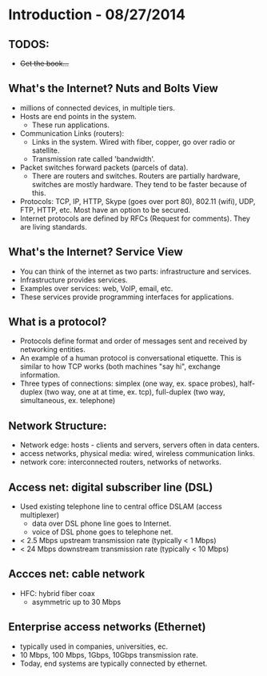 # Introduction - 08/27/2014

## TODOS:
* ~~Get the book...~~

## What's the Internet? Nuts and Bolts View
* millions of connected devices, in multiple tiers.
* Hosts are end points in the system.
    * These run applications.
* Communication Links (routers):
    * Links in the system. Wired with fiber, copper, go over radio or satellite.
    * Transmission rate called 'bandwidth'.
* Packet switches forward packets (parcels of data).
    * There are routers and switches. Routers are partially hardware, switches
      are mostly hardware. They tend to be faster because of this.
* Protocols: TCP, IP, HTTP, Skype (goes over port 80), 802.11 (wifi), UDP, FTP,
    HTTP, etc. Most have an option to be secured.
* Internet protocols are defined by RFCs (Request for comments). They are living
    standards.

## What's the Internet? Service View
* You can think of the internet as two parts: infrastructure and services.
* Infrastructure provides services.
* Examples over services: web, VoIP, email, etc.
* These services provide programming interfaces for applications.

## What is a protocol?
* Protocols define format and order of messages sent and received by networking
    entities.
* An example of a human protocol is conversational etiquette. This is similar to
    how TCP works (both machines "say hi", exchange information.
* Three types of connections: simplex (one way, ex. space probes), half-duplex (two way,
    one at at time, ex. tcp), full-duplex (two way, simultaneous, ex. telephone)

## Network Structure:
* Network edge: hosts - clients and servers, servers often in data centers.
* access networks, physical media: wired, wireless communication links.
* network core: interconnected routers, networks of networks.

## Access net: digital subscriber line (DSL)
* Used existing telephone line to central office DSLAM (access multiplexer)
    * data over DSL phone line goes to Internet.
    * voice of DSL phone goes to telephone net.
* &lt; 2.5 Mbps upstream transmission rate (typically &lt; 1 Mbps)
* &lt; 24 Mbps downstream transmission rate (typically &lt; 10 Mbps)

## Accces net: cable network
* HFC: hybrid fiber coax
    * asymmetric up to 30 Mbps

## Enterprise access networks (Ethernet)
* typically used in companies, universities, ec.
* 10 Mbps, 100 Mbps, 1Gbps, 10Gbps transmission rate.
* Today, end systems are typically connected by ethernet.
